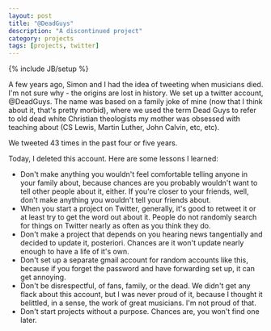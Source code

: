 ```yaml
---
layout: post
title: "@DeadGuys"
description: "A discontinued project"
category: projects
tags: [projects, twitter]
---
```

{% include JB/setup %}

A few years ago, Simon and I had the idea of tweeting when musicians died. I'm not sure why - the origins are lost in history. We set up a twitter account, @DeadGuys. The name was based on a family joke of mine (now that I think about it, that's pretty morbid), where we used the term Dead Guys to refer to old dead white Christian theologists my mother was obsessed with teaching about (CS Lewis, Martin Luther, John Calvin, etc, etc). 

We tweeted 43 times in the past four or five years. 

Today, I deleted this account. Here are some lessons I learned:

* Don't make anything you wouldn't feel comfortable telling anyone in your family about, because chances are you probably wouldn't want to tell other people about it, either. If you're closer to your friends, well, don't make anything you wouldn't tell your friends about. 
* When you start a project on Twitter, generally, it's good to retweet it or at least try to get the word out about it. People do not randomly search for things on Twitter nearly as often as you think they do. 
* Don't make a project that depends on you hearing news tangentially and decided to update it, posteriori. Chances are it won't update nearly enough to have a life of it's own.
* Don't set up a separate gmail account for random accounts like this, because if you forget the password and have forwarding set up, it can get annoying.
* Don't be disrespectful, of fans, family, or the dead. We didn't get any flack about this account, but I was never proud of it, because I thought it belittled, in a sense, the work of great musicians. I'm not proud of that.
* Don't start projects without a purpose. Chances are, you won't find one later.